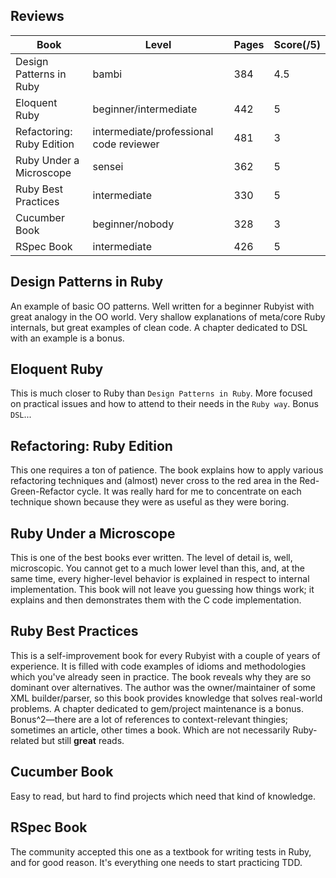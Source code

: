 ## Reviews
|Book |Level|Pages|Score(/5)|
|---|---|---|---|
|Design Patterns in Ruby |bambi|384|4.5|
|Eloquent Ruby|beginner/intermediate|442|5|
|Refactoring: Ruby Edition|intermediate/professional code reviewer|481|3|
|Ruby Under a Microscope|sensei|362|5|
|Ruby Best Practices|intermediate|330|5|
|Cucumber Book|beginner/nobody|328|3|
|RSpec Book|intermediate|426|5|

## Design Patterns in Ruby
An example of basic OO patterns. Well written for a beginner Rubyist with great analogy in the OO world. Very shallow explanations of meta/core Ruby internals, but great examples of clean code. A chapter dedicated to DSL with an example is a bonus.

## Eloquent Ruby
This is much closer to Ruby than `Design Patterns in Ruby`. More focused on practical issues and how to attend to their needs in the `Ruby way`. Bonus `DSL`...

## Refactoring: Ruby Edition
This one requires a ton of patience. The book explains how to apply various refactoring techniques and (almost) never cross to the red area in the Red-Green-Refactor cycle. It was really hard for me to concentrate on each technique shown because they were as useful as they were boring.

## Ruby Under a Microscope
This is one of the best books ever written. The level of detail is, well, microscopic. You cannot get to a much lower level than this, and, at the same time, every higher-level behavior is explained in respect to internal implementation. This book will not leave you guessing how things work; it explains and then demonstrates them with the C code implementation.

## Ruby Best Practices
This is a self-improvement book for every Rubyist with a couple of years of experience. It is filled with code examples of idioms and methodologies which you've already seen in practice. The book reveals why they are so dominant over alternatives. The author was the owner/maintainer of some XML builder/parser, so this book provides knowledge that solves real-world problems. A chapter dedicated to gem/project maintenance is a bonus. Bonus^2—there are a lot of references to context-relevant thingies; sometimes an article, other times a book. Which are not necessarily Ruby-related but still **great** reads.

## Cucumber Book
Easy to read, but hard to find projects which need that kind of knowledge.

## RSpec Book
The community accepted this one as a textbook for writing tests in Ruby, and for good reason. It's everything one needs to start practicing TDD.
